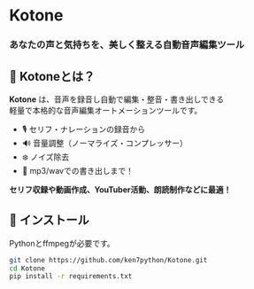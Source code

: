 # Kotone
### あなたの声と気持ちを、美しく整える自動音声編集ツール

## 🌸 Kotoneとは？

**Kotone** は、音声を録音し自動で編集・整音・書き出しできる  
軽量で本格的な音声編集オートメーションツールです。

- 🎙️ セリフ・ナレーションの録音から
- 🔊 音量調整（ノーマライズ・コンプレッサー）
- ❄️ ノイズ除去
- 📁 mp3/wavでの書き出しまで！

**セリフ収録や動画作成、YouTuber活動、朗読制作などに最適！**

## 🚀 インストール
Pythonとffmpegが必要です。

```bash
git clone https://github.com/ken7python/Kotone.git
cd Kotone
pip install -r requirements.txt